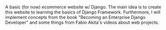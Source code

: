 A basic (for now) ecommerce website w/ Django. The main idea is to create this website to learning the basics of Django Framework. Furthermore, I will implement concepts from the book "Becoming an Enterprise Django Developer" and some things from Fabio Akita's videos about web projects.
